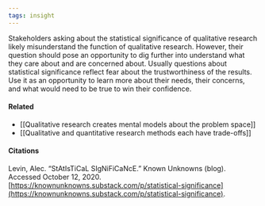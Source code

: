 ```yaml
---
tags: insight
---
```


Stakeholders asking about the statistical significance of qualitative research likely misunderstand the function of qualitative research. However, their question should pose an opportunity to dig further into understand what they care about and are concerned about. Usually questions about statistical significance reflect fear about the trustworthiness of the results. Use it as an opportunity to learn more about their needs, their concerns, and what would need to be true to win their confidence.

#### Related

-   [[Qualitative research creates mental models about the problem space]]
-   [[Qualitative and quantitative research methods each have trade-offs]]

#### Citations

Levin, Alec. “StAtIsTiCaL SIgNiFiCaNcE.” Known Unknowns (blog). Accessed October 12, 2020. [https://knownunknowns.substack.com/p/statistical-significance](https://knownunknowns.substack.com/p/statistical-significance).